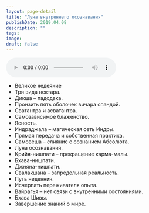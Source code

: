 ```yaml
---
layout: page-detail
title: "Луна внутреннего осознавания"
publishDate: 2019.04.08
description: ""
tags:
image:
draft: false
---
```


<audio title="2019.04.08 - Луна внутреннего осознавания.mp3" src="/upload/iblock/c47/c475e316b364e305aec48b8286c84e2f.mp3" controls=""></audio>

* Великое недеяние
* Три вида нектара.
* Дикша – падодака.
* Пронзить пять оболочек вичара спандой.
* Сватантра и асватантра.
* Самозависимое блаженство.
* Ясность.
* Индраджала – магическая сеть Индры.
* Прямая передача и собственная практика.
* Самовеша – слияние с сознанием Абсолюта.
* Луна осознавания.
* Крийя-нишпати – прекращение карма-малы.
* Бхава-нишпати.
* Джняна-нишпати.
* Свалакшана – запредельная реальность.
* Путь недеяния.
* Исчерпать переживателя опыта.
* Вайрагья – нет связи с внутренними состояниями.
* Бхава Шивы.
* Завершение знаний о мире.

  
